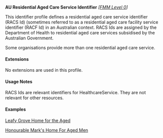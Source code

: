 **AU Residential Aged Care Service Identifier**  *[[FMM Level 0](guidance.html)]*

This identifier profile defines a residential aged care service identifier (RACS Id) (sometimes referred to as a residential aged care facility service identifier (RACF Id) in an Australian context. RACS Ids are assigned by the Department of Health to residential aged care services subsidised by the Australian Government. 

Some organisations provide more than one residential aged care service.

#### Extensions

No extensions are used in this profile.

#### Usage Notes

RACS Ids are relevant identifiers for HealthcareService. They are not relevant for other resources.

#### Examples

[Leafy Grove Home for the Aged](HealthcareService-example4.html)

[Honourable Mark's Home For Aged Men](HealthcareService-example5.html)